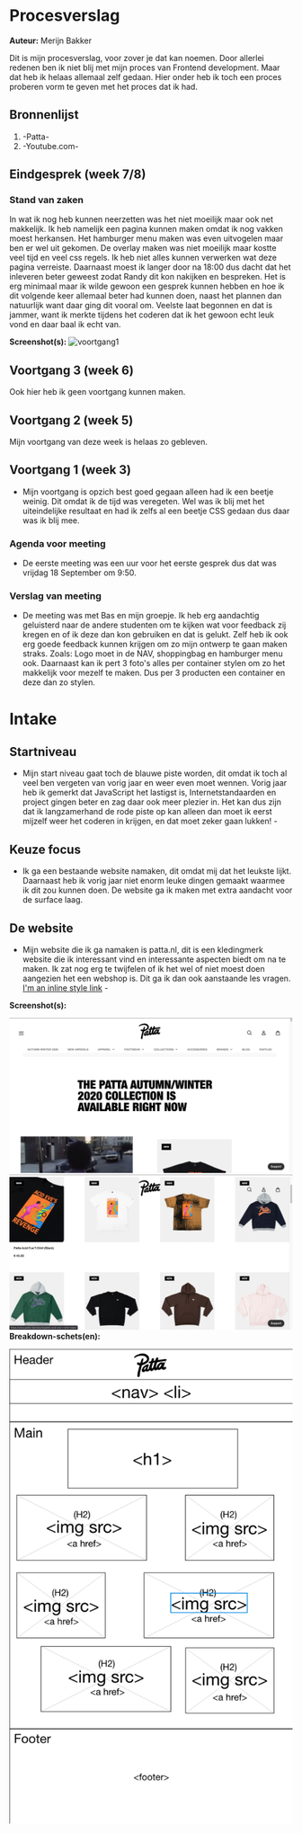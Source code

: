 # Procesverslag

**Auteur:** Merijn Bakker

Dit is mijn procesverslag, voor zover je dat kan noemen. Door allerlei redenen ben ik niet blij met mijn proces van Frontend development. Maar dat heb ik helaas allemaal zelf gedaan.
Hier onder heb ik toch een proces proberen vorm te geven met het proces dat ik had.

## Bronnenlijst

1. -Patta-
2. -Youtube.com-

## Eindgesprek (week 7/8)

### Stand van zaken

In wat ik nog heb kunnen neerzetten was het niet moeilijk maar ook net makkelijk. Ik heb namelijk een pagina kunnen maken omdat ik nog vakken moest herkansen. Het hamburger menu maken was even uitvogelen maar ben er wel uit gekomen. De overlay maken was niet moeilijk maar kostte veel tijd en veel css regels. Ik heb niet alles kunnen verwerken wat
deze pagina verreiste. Daarnaast moest ik langer door na 18:00 dus dacht dat het inleveren beter geweest zodat Randy dit kon nakijken en bespreken. Het is erg minimaal maar ik wilde gewoon een gesprek kunnen hebben en
hoe ik dit volgende keer allemaal beter had kunnen doen, naast het plannen dan natuurlijk want daar ging dit vooral om. Veelste laat begonnen en dat is jammer, want ik merkte tijdens het coderen dat
ik het gewoon echt leuk vond en daar baal ik echt van.

**Screenshot(s):**
![voortgang1](images/menu.png)

## Voortgang 3 (week 6)

Ook hier heb ik geen voortgang kunnen maken.

## Voortgang 2 (week 5)

Mijn voortgang van deze week is helaas zo gebleven.

## Voortgang 1 (week 3)

- Mijn voortgang is opzich best goed gegaan alleen had ik een beetje weinig. Dit omdat ik de tijd was veregeten. Wel was ik blij met het uiteindelijke resultaat en had ik zelfs al een beetje CSS gedaan dus daar was ik blij mee.

### Agenda voor meeting

- De eerste meeting was een uur voor het eerste gesprek dus dat was vrijdag 18 September om 9:50.

### Verslag van meeting

- De meeting was met Bas en mijn groepje. Ik heb erg aandachtig geluisterd naar de andere studenten om te kijken wat voor feedback zij kregen en of ik deze dan kon gebruiken en dat is gelukt. Zelf heb ik ook erg goede feedback kunnen krijgen om zo mijn ontwerp te gaan maken straks. Zoals: Logo moet in de NAV, shoppingbag en hamburger menu ook. Daarnaast kan ik pert 3 foto's alles per container stylen om zo het makkelijk voor mezelf te maken. Dus per 3 producten een container en deze dan zo stylen.

# Intake

## Startniveau

- Mijn start niveau gaat toch de blauwe piste worden, dit omdat ik toch al veel ben vergeten van vorig jaar en weer even moet wennen. Vorig jaar heb ik gemerkt dat JavaScript het lastigst is, Internetstandaarden en project gingen beter en zag daar ook meer plezier in. Het kan dus zijn dat ik langzamerhand de rode piste op kan alleen dan moet ik eerst mijzelf weer het coderen in krijgen, en dat moet zeker gaan lukken! -

## Keuze focus

- Ik ga een bestaande website namaken, dit omdat mij dat het leukste lijkt. Daarnaast heb ik vorig jaar niet enorm leuke dingen gemaakt waarmee ik dit zou kunnen doen. De website ga ik maken met extra aandacht voor de surface laag.

## De website

- Mijn website die ik ga namaken is patta.nl, dit is een kledingmerk website die ik interessant vind en interessante aspecten biedt om na te maken. Ik zat nog erg te twijfelen of ik het wel of niet moest doen aangezien het een webshop is. Dit ga ik dan ook aanstaande les vragen. [I'm an inline style link](https://www.patta.nl/) -

**Screenshot(s):**

![Screenshots](images/patta_website.png)
![Screenhots](images/patta_website2.png)
**Breakdown-schets(en):**

![-Breakdownschets-](images/breakdownschets.png)
